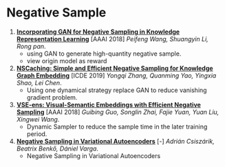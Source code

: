 # Negative Sample

1. [**Incorporating GAN for Negative Sampling in Knowledge Representation Learning**](https://github.com/iofu728/PaperRead/blob/master/paper/ML/NegativeSample/IncorporatingGANforNegativeSamplinginKnowledgeRepresentationLearning.pdf) [AAAI 2018] _Peifeng Wang, Shuangyin Li, Rong pan_.
   - using GAN to generate high-quantity negative sample.
   - view origin model as reward
2. [**NSCaching: Simple and Efficient Negative Sampling for Knowledge Graph Embedding**](https://github.com/iofu728/PaperRead/blob/master/paper/ML/NegativeSample/NSCaching.pdf) [ICDE 2019] _Yongqi Zhang, Quanming Yao, Yingxia Shao, Lei Chen_.
   - Using one dynamical strategy replace GAN to reduce vanishing gradient problem.
3. [**VSE-ens: Visual-Semantic Embeddings with Efficient Negative Sampling**](https://github.com/iofu728/PaperRead/blob/master/paper/ML/NegativeSample/VSE-ens.pdf) [AAAI 2018] _Guibing Guo, Songlin Zhai, Fajie Yuan, Yuan Liu, Xingwei Wang_.
   - Dynamic Sampler to reduce the sample time in the later training period.
4. [**Negative Sampling in Variational Autoencoders**](https://github.com/iofu728/PaperRead/blob/master/paper/ML/NegativeSample/NegativeSamplingInVariationalAutoencoders.pdf) [-] _Adrián Csiszárik, Beatrix Benkő, Dániel Varga_.
   - Negative Sampling in Variational Autoencoders

